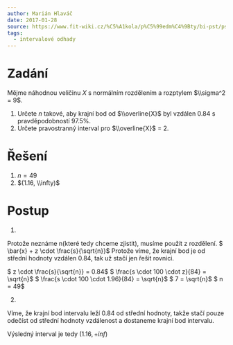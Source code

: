 ```yaml
---
author: Marián Hlaváč
date: 2017-01-28
source: https://www.fit-wiki.cz/%C5%A1kola/p%C5%99edm%C4%9Bty/bi-pst/pst_zkou%C5%A1ka_2012-05-21
tags:
  - intervalové odhady
---
```


# Zadání

Mějme náhodnou veličinu $X$ s normálním rozdělením a rozptylem $\\sigma^2 = 9$.

1. Určete $n$ takové, aby krajní bod od $\\overline{X}$ byl vzdálen 0.84 s pravděpodobností 97.5%.
2. Určete pravostranný interval pro $\\overline{X}$ = 2.

# Řešení

1. $n = 49$
2. $(1.16, \\infty)$

# Postup

1.
Protože neznáme n(které tedy chceme zjistit), musíme použít z rozdělení. $ \\bar{x} + z \\cdot \\frac{s}{\\sqrt{n}}$
Protože víme, že krajní bod je od střední hodnoty vzdálen 0.84, tak už stačí jen řešit rovnici.

$ z \\cdot \\frac{s}{\\sqrt{n}} = 0.84$
$ \\frac{s \\cdot 100 \\cdot z}{84} = \\sqrt{n}$
$ \\frac{s \\cdot 100 \\cdot 1.96}{84} = \\sqrt{n}$
$ 7 = \\sqrt{n}$
$ n = 49$

2.
Víme, že krajní bod intervalu leží 0.84 od střední hodnoty, takže stačí pouze odečíst od střední hodnoty vzdálenost a dostaneme krajní bod intervalu.

Výsledný interval je tedy $(1.16, +inf)$
